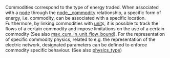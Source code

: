 Commodities correspond to the type of energy traded. When associated with a [node](@ref) through the [node\_\_commodity](@ref) relationship, a specific form of energy, i.e. commodity, can be associated with a specific location. Furthermore, by linking commodities with [unit](@ref)s, it is possible to track the flows of a certain commodity and impose limitations on the use of a certain commodity (See also [max\_cum\_in\_unit\_flow\_bound](@ref)).
For the representation of specific commodity physics, related to e.g. the representation of the electric network, designated parameters can be defined to enforce commodity specific behaviour. (See also [physics\_type](@ref))
